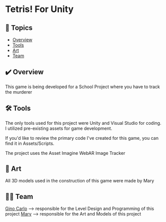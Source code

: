# Tetris! For Unity

## 📌 Topics

- [Overview](#visao-geral)
- [Tools](#ferramentas)
- [Art](#artes)
- [Team](#colaboradores)

<a name="visao-geral"></a>
## ✔️ Overview   
This game is being developed for a School Project where you have to track the murderer

<a name="ferramentas"></a>
## 🛠 Tools
The only tools used for this project were Unity and Visual Studio for coding. I utilized pre-existing assets for game development.

If you'd like to review the primary code I've created for this game, you can find it in Assets/Scripts.

The project uses the Asset Imagine WebAR Image Tracker

<a name="artes"></a>
## 🎨 Art
All 3D models used in the construction of this game were made by Mary

<a name="colaboradores"></a>
## 👨‍💻 Team
[Gino Carlo](https://ginocarlo01.itch.io/)
--> responsible for the Level Design and Programming of this project
[Mary](https://github.com/MaryOgino7)
--> responsible for the Art and Models of this project
